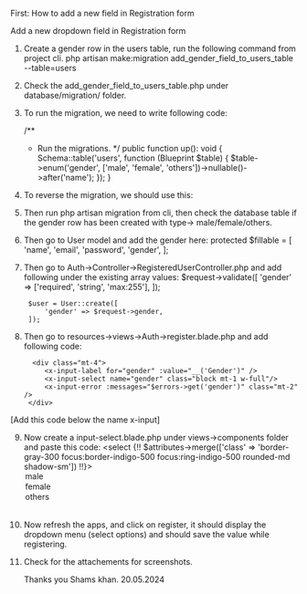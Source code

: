 First: How to add a new field in Registration form

Add a new dropdown field in Registration form 

1. Create a gender row in the users table, run the following command from project cli.
php artisan make:migration add_gender_field_to_users_table --table=users
2. Check the add_gender_field_to_users_table.php under database/migration/ folder.
3. To run the migration, we need to write following code:
   
    /**
     * Run the migrations.
     */
    public function up(): void
    {
        Schema::table('users', function (Blueprint $table) {
            $table->enum('gender', ['male', 'female', 'others'])->nullable()->after('name');
        });
    }
   
5. To reverse the migration, we should use this:

6. Then run php artisan migration from cli, then check the database table if the gender row has been created with type-> male/female/others.
7. Then go to User model and add the gender here:
     protected $fillable = [
        'name',
        'email',
        'password',
        'gender',
    ];

8. Then go to Auth->Controller->RegisteredUserController.php and add following under the existing array values:
     $request->validate([
           'gender' => ['required', 'string', 'max:255'],
        ]);

        $user = User::create([
            'gender' => $request->gender,
        ]);

9. Then go to resources->views->Auth->register.blade.php and add following code:
   <!-- Gender -->
         <div class="mt-4">
            <x-input-label for="gender" :value="__('Gender')" />
            <x-input-select name="gender" class="block mt-1 w-full"/>
            <x-input-error :messages="$errors->get('gender')" class="mt-2" />
        </div>
[Add this code below the name x-input]

9. Now create a input-select.blade.php under views->components folder and paste this code:
    <select {!! $attributes->merge(['class' => 'border-gray-300 focus:border-indigo-500 focus:ring-indigo-500 rounded-md shadow-sm']) !!}>       
        <option>male</option>
        <option>female</option>
        <option>others</option>    
    </select>

10. Now refresh the apps, and click on register, it should display the dropdown menu (select options) and should save the value while registering.
11. Check for the attachements for screenshots.

    Thanks you
    Shams khan.
    20.05.2024
    
